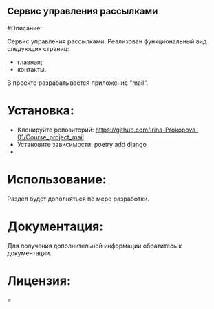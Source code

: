 ## Cервис управления рассылками

#Описание:

Cервис управления рассылками. Реализован функциональный вид следующих страниц:

* главная;
* контакты.

В проекте разрабатывается приложение "mail".

# Установка:

* Клонируйте репозиторий:
https://github.com/Irina-Prokopova-01/Course_project_mail
* Установите зависимости:
poetry add django
* 
# Использование:

Раздел будет дополняться по мере разработки.

# Документация:

Для получения дополнительной информации обратитесь к документации.

# Лицензия:
=